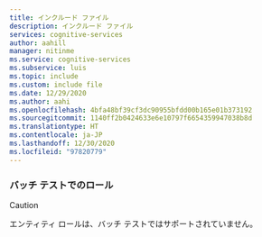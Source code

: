 ```yaml
---
title: インクルード ファイル
description: インクルード ファイル
services: cognitive-services
author: aahill
manager: nitinme
ms.service: cognitive-services
ms.subservice: luis
ms.topic: include
ms.custom: include file
ms.date: 12/29/2020
ms.author: aahi
ms.openlocfilehash: 4bfa48bf39cf3dc90955bfdd00b165e01b373192
ms.sourcegitcommit: 1140ff2b0424633e6e10797f6654359947038b8d
ms.translationtype: HT
ms.contentlocale: ja-JP
ms.lasthandoff: 12/30/2020
ms.locfileid: "97820779"
---
```

### <a name="roles-in-batch-testing"></a>バッチ テストでのロール

> [!CAUTION]
> エンティティ ロールは、バッチ テストではサポートされていません。
